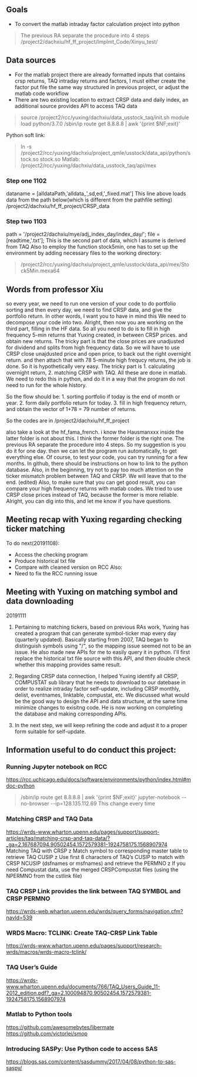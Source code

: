 ## Goals
- To convert the matlab intraday factor calculation project into python
>The previous RA separate the procedure into 4 steps
>/project2/dachxiu/hf_ff_project/Implmt_Code/Xinyu_test/

## Data sources
- For the matlab project there are already formatted inputs that contains crsp returns, TAQ intraday returns and factors, I must either create the factor put file the same way structured in previous project, or adjust the matlab code workflow
- There are two existing location to extract CRSP data and daily index, an additional source provides API to access TAQ data
> source /project2/rcc/yuxing/dachxiu/data_usstock_taq/init.sh
> module load python/3.7.0
> /sbin/ip route get 8.8.8.8 | awk '{print $NF;exit}'
> 
Python soft link:
> ln -s /project2/rcc/yuxing/dachxiu/project_qmle/usstock/data_api/python/stock.so stock.so
Matlab:
> /project2/rcc/yuxing/dachxiu/data_usstock_taq/api/mex

### Step one 1102
dataname = [alldataPath,'alldata_',sd,ed,'_fixed.mat']
This line above loads data from the path below(which is different from the pathfile setting)
/project2/dachxiu/hf_ff_project/CRSP_data

### Step two 1103
path = '/project2/dachxiu/mye/adj_index_day/index_day/';
file = [readtime,'.txt'];
This is the second part of data, which I assume is derived from TAQ
Also to employ the function stock5min, one has to set up the environment by adding necessary files to the working directory:
>/project2/rcc/yuxing/dachxiu/project_qmle/usstock/data_api/mex/Stock5Min.mexa64

## Words from professor Xiu
so every year, we need to run one version of your code to do portfolio sorting
and then every day, we need to find CRSP data, and give the portfolio return.
In other words, I want you to have in mind this
We need to decompose your code into two.
Alright, then now you are working on the third part, filling in the HF data.
So all you need to do is to fill in high frequency 5-min returns that Yuxing created, in between CRSP prices.
and obtain new returns.
The tricky part is that the close prices are unadjusted for dividend and splits from high frequency data.
So we will have to use CRSP close unajdusted price and open price, to back out the right overnight return.
and then attach that with 78 5-minute high frequcy returns, the job is done.
So it is hypothetically very easy.
The tricky part is 1. calculating overnight return, 2. matching CRSP with TAQ.
All these are done in matlab. We need to redo this in python, and do it in a way that the program do not need to run for the whole history.

So the flow should be: 1. sorting portfolio if today is the end of month or year. 2. form daily portfolio return for today. 3. fill in high frequency return, and obtain the vector of 1+78 = 79 number of returns.

So the codes are in /project2/dachxiu/hf_ff_project

also take a look at the hf_fama_french.
i know the Hausmanxxx inside the latter folder is not about this.
I think the former folder is the right one. The previous RA separate the procedure into 4 steps.
So my suggestion is you do it for one day.
then we can let the program run automatically, to get everything else.
Of course, to test your code, you can try running for a few months.
In github, there should be instructions on how to link to the python database.
Also, in the beginning, try not to pay too much attention on the ticker mismatch problem between TAQ and CRSP. We will leave that to the end. (edited) 
Also, to make sure that you can get good result, you can compare your high frequency returns with matlab codes.
We tried to use CRSP close prices instead of TAQ, because the former is more reliable.
Alright, you can dig into this, and let me know if you have questions.

## Meeting recap with Yuxing regarding checking ticker matching
To do next(20191108):
- Access the checking program
- Produce historical txt file 
- Compare with cleaned version on RCC
Also:
- Need to fix the RCC running issue

## Meeting with Yuxing on matching symbol and data downloading
20191111
1. Pertaining to matching tickers, based on previous RAs work, Yuxing has created a program that can generate symbol-ticker map every day (quarterly updated). Basically starting from 2007, TAQ began to distinguish symbols using "/", so the mapping issue seemed not to be an issue. He also made new APIs for me to easily query it in python. I'll first replace the historical txt file source with this API, and then double check whether this mapping provides same result.

2. Regarding CRSP data connection, I helped Yuxing identify all CRSP, COMPUSTAT sub library that he needs to download to our datebase in order to realize intraday factor self-update, including CRSP monthly, delist, eventnames, linktable, compustat, etc. We discussed what would be the good way to design the API and data structure, at the same time minimize changes to exisitng code. He is now working on completing the database and making corresponding APIs.

3. In the next step, we will keep refining the code and adjust it to a proper form suitable for self-update.


## Information useful to do conduct this project:

### Running Jupyter notebook on RCC
https://rcc.uchicago.edu/docs/software/environments/python/index.html#mdoc-python
>/sbin/ip route get 8.8.8.8 | awk '{print $NF;exit}'
>jupyter-notebook --no-browser --ip=128.135.112.69
This change every time  




### Matching CRSP and TAQ Data
https://wrds-www.wharton.upenn.edu/pages/support/support-articles/taq/matching-crsp-and-taq-data/?_ga=2.167687094.90502454.1572579381-1924758175.1568907974
Matching TAQ with CRSP
z Match symbol to corresponding master table to retrieve TAQ CUSIP
z Use first 8 characters of TAQ’s CUSIP to match with CRSP
NCUSIP (dsfnames or msfnames) and retrieve the PERMNO
z If you need Compustat data, use the merged CRSPCompustat files (using the NPERMNO from the cstlink file)

### TAQ CRSP Link provides the link between TAQ SYMBOL and CRSP PERMNO
https://wrds-web.wharton.upenn.edu/wrds/query_forms/navigation.cfm?navId=539

### WRDS Macro: TCLINK: Create TAQ-CRSP Link Table
https://wrds-www.wharton.upenn.edu/pages/support/research-wrds/macros/wrds-macro-tclink/


### TAQ User’s Guide
https://wrds-www.wharton.upenn.edu/documents/766/TAQ_Users_Guide_11-2012_edition.pdf?_ga=2.100094870.90502454.1572579381-1924758175.1568907974

### Matlab to Python tools
https://github.com/awesomebytes/libermate
https://github.com/victorlei/smop

### Introducing SASPy: Use Python code to access SAS
https://blogs.sas.com/content/sasdummy/2017/04/08/python-to-sas-saspy/

